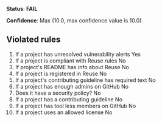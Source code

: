 **Status**: **FAIL**

**Confidence**: Max (10.0, max confidence value is 10.0)

## Violated rules

1.  If a project has unresolved vulnerability alerts Yes
1.  If a project is compliant with Reuse rules No
1.  If project's README has info about Reuse No
1.  If a project is registered in Reuse No
1.  If a project's contributing guideline has required text No
1.  If a project has enough admins on GitHub No
1.  Does it have a security policy? No
1.  If a project has a contributing guideline No
1.  If a project has tool less members on GitHub No
1.  If a project uses an allowed license No
